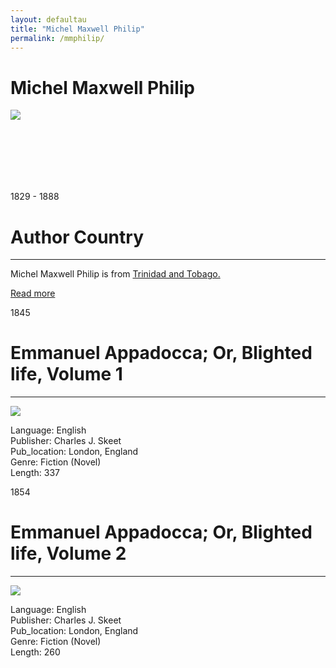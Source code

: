 ```yaml
---
layout: defaultau
title: "Michel Maxwell Philip"
permalink: /mmphilip/
---
```

<!-- partial:index.partial.html -->
<div class="content">
    <h1>Michel Maxwell Philip</h1>
    <div class="quote">
        <div><img src="https://pbs.twimg.com/media/EGWXloQXYAI2lRC.jpg" class="logo"></div>
    </div>
    <div class="timeline">
        <div style="padding-bottom:100px;"></div>
        <div class="block">
            <div class="date right"><p class="right">1829 - 1888</p></div>
            <div class="dot"></div>
            <div class="left first">
            <div class="author_country">
                <h1>Author Country</h1><hr>
            <div class="aclocation"><p>Michel Maxwell Philip is from <a href="{{ site.baseurl }}/3"> Trinidad and Tobago.</a></p></div>
                <div class="acreadmore"><a href="https://en.wikipedia.org/wiki/Michel_Maxwell_Philip" target="_blank">Read more</a></div>
            </div>
            </div>
        </div>
        <div class="block">
            <div class="date left"><p class="left">1845</p></div>
            <div class="dot"></div>
            <div class="right hide">
                <h1>Emmanuel Appadocca; Or, Blighted life, Volume 1</h1><hr>
                <p><img src="https://m.media-amazon.com/images/I/51ReMH5N43L.jpg"></p>
                <p>
                Language: English<br/>
                Publisher: Charles J. Skeet<br/>
                Pub_location: London, England<br/>
                Genre: Fiction (Novel)<br/>
                Length: 337</p>
            </div>
        </div>
        <div class="block">
            <div class="date right"><p class="right">1854</p></div>
            <div class="dot"></div>
            <div class="left hide">
                <h1>Emmanuel Appadocca; Or, Blighted life, Volume 2</h1><hr>
                <p><img src="https://i.gr-assets.com/images/S/compressed.photo.goodreads.com/books/1610263416i/56611815._UY2560_SS2560_.jpg"></p>
                <p>Language: English<br/>
                Publisher: Charles J. Skeet<br/>
                Pub_location: London, England<br/>
                Genre: Fiction (Novel)<br/>
                Length: 260</p>
            </div>
        </div>
  <!-- partial -->
<script src='https://cdnjs.cloudflare.com/ajax/libs/jquery/3.1.1/jquery.min.js'></script><script  src="{{ site.baseurl }}/assets/js/authorscript.js"></script>